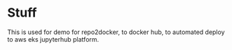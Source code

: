 # Stuff
This is used for demo for repo2docker, to docker hub, to automated deploy to aws eks jupyterhub platform.
